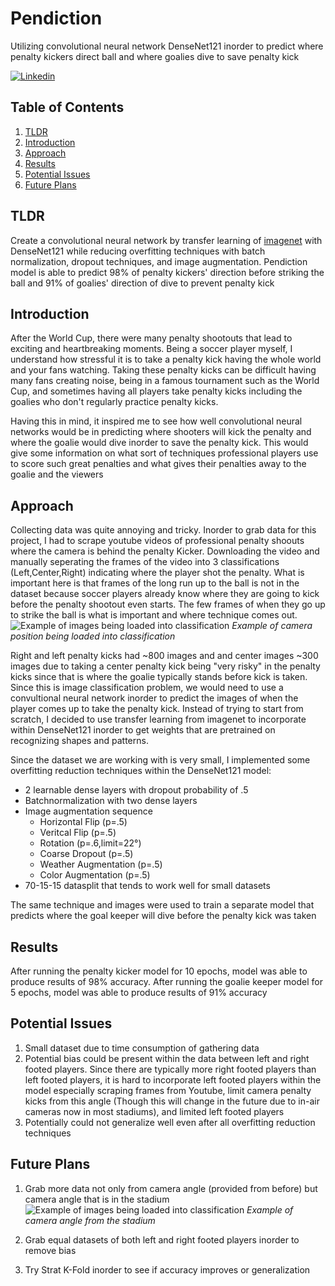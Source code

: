 # Pendiction
Utilizing convolutional neural network DenseNet121 inorder to predict where penalty kickers direct ball and where goalies dive to save penalty kick

[![Linkedin](https://img.shields.io/badge/LinkedIn-0077B5?style=flat-square&logo=linkedin&logoColor=white)](https://www.linkedin.com/in/20dasalazar/) 

## Table of Contents
1. [TLDR](#tldr)
2. [Introduction](#introduction)
3. [Approach](#approach)
4. [Results](#results)
5. [Potential Issues](#potential-issues)
6. [Future Plans](#future-plans)

## TLDR

Create a convolutional neural network by transfer learning of [imagenet](https://www.image-net.org/) with DenseNet121 while reducing overfitting techniques with batch normalization, dropout techniques, and image augmentation. Pendiction model is able to predict 98% of penalty kickers' direction before striking the ball and 91% of goalies' direction of dive to prevent penalty kick

## Introduction

After the World Cup, there were many penalty shootouts that lead to exciting and heartbreaking moments. Being a soccer player myself, I understand how stressful it is to take a penalty kick having the whole world and your fans watching. Taking these penalty kicks can be difficult having many fans creating noise, being in a famous tournament such as the World Cup, and sometimes having all players take penalty kicks including the goalies who don't regularly practice penalty kicks.

Having this in mind, it inspired me to see how well convolutional neural networks would be in predicting where shooters will kick the penalty and where the goalie would dive inorder to save the penalty kick. This would give some information on what sort of techniques professional players use to score such great penalties and what gives their penalties away to the goalie and the viewers 

## Approach

Collecting data was quite annoying and tricky. Inorder to grab data for this project, I had to scrape youtube videos of professional penalty shoouts where the camera is behind the penalty Kicker. Downloading the video and manually seperating the frames of the video into 3 classifications (Left,Center,Right) indicating where the player shot the penalty. What is important here is that frames of the long run up to the ball is not in the dataset because soccer players already know where they are going to kick before the penalty shootout even starts. The few frames of when they go up to strike the ball is what is important and where technique comes out. 
![Example of images being loaded into classification](https://i.ytimg.com/vi/_TFribViDSs/maxresdefault.jpg)
*Example of camera position being loaded into classification*

Right and left penalty kicks had ~800 images and and center images ~300 images due to taking a center penalty kick being "very risky" in the penalty kicks since that is where the goalie typically stands before kick is taken. Since this is image classification problem, we would need to use a convultional neural network inorder to predict the images of when the player comes up to take the penalty kick. Instead of trying to start from scratch, I decided to use transfer learning from imagenet to incorporate within DenseNet121 inorder to get weights that are pretrained on recognizing shapes and patterns.

Since the dataset we are working with is very small, I implemented some overfitting reduction techniques within the DenseNet121 model:
- 2 learnable dense layers with dropout probability of .5
- Batchnormalization with two dense layers
- Image augmentation sequence
    - Horizontal Flip (p=.5)
    - Veritcal Flip (p=.5)
    - Rotation (p=.6,limit=22°)
    - Coarse Dropout (p=.5)
    - Weather Augmentation (p=.5)
    - Color Augmentation (p=.5)
- 70-15-15 datasplit that tends to work well for small datasets

The same technique and images were used to train a separate model that predicts where the goal keeper will dive before the penalty kick was taken

## Results

After running the penalty kicker model for 10 epochs, model was able to produce results of 98% accuracy.
After running the goalie keeper model for 5 epochs, model was able to produce results of 91% accuracy

## Potential Issues

1. Small dataset due to time consumption of gathering data
2. Potential bias could be present within the data between left and right footed players. Since there are typically more right footed players than left footed players, it is hard to incorporate left footed players within the model especially scraping frames from Youtube, limit camera penalty kicks from this angle (Though this will change in the future due to in-air cameras now in most stadiums), and limited left footed players
3. Potentially could not generalize well even after all overfitting reduction techniques

## Future Plans
1. Grab more data not only from camera angle (provided from before) but camera angle that is in the stadium
![Example of images being loaded into classification](https://i.kinja-img.com/gawker-media/image/upload/c_fill,f_auto,fl_progressive,g_center,h_675,pg_1,q_80,w_1200/f4b3f333f9a497d1c4d75df6b48403a6.jpg)
*Example of camera angle from the stadium*

2. Grab equal datasets of both left and right footed players inorder to remove bias
3. Try Strat K-Fold inorder to see if accuracy improves or generalization
